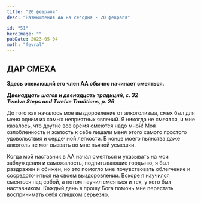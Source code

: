 ```yaml
---
title: "20 февраля"
desc: "Размышления АА на сегодня - 20 февраля"

id: "51"
heroImage: ""
pubDate: 2023-05-04
moth: "fevral"
---
```


## ДАР СМЕХА

**Здесь опекающий его член АА обычно начинает смеяться.**

**_Двенадцать шагов и двенадцать традиций, с. 32  
Twelve Steps and Twelve Traditions, p. 26_**

До того как началось мое выздоровление от алкоголизма, смех был для меня одним
из самых неприятных явлений. Я никогда не смеялся, и мне казалось, что другие
все время смеются надо мной! Моя озлобленность и жалость к себе лишали меня
этого самого простого удовольствия и сердечной легкости. В конце моего
пьянства даже алкоголь не мог вызвать во мне пьяной усмешки.

Когда мой наставник в АА начал смеяться и указывать на мои заблуждения и
саможалость, подпитывающие гордыню, я был раздражен и обижен, но это помогло
мне почувствовать облегчение и сосредоточиться на своем выздоровлении. Вскоре
я научился смеяться над собой, а потом научил смеяться и тех, у кого был
наставником. Каждый день я прошу Бога помочь мне перестать воспринимать себя
слишком серьезно.

